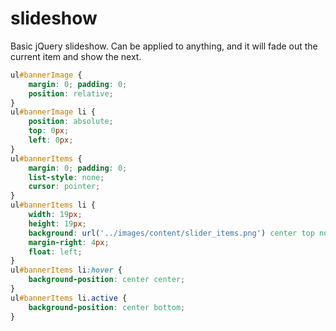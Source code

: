 # slideshow

Basic jQuery slideshow. Can be applied to anything, and it will fade out the current item and show the next.

```css
ul#bannerImage {
	margin: 0; padding: 0;
	position: relative;
}
ul#bannerImage li {
	position: absolute;
	top: 0px;
	left: 0px;
}
ul#bannerItems {
	margin: 0; padding: 0;
	list-style: none;
	cursor: pointer;
}
ul#bannerItems li {
	width: 19px;
	height: 19px;
	background: url('../images/content/slider_items.png') center top no-repeat;
	margin-right: 4px;
	float: left;
}
ul#bannerItems li:hover {
	background-position: center center;
}
ul#bannerItems li.active {
	background-position: center bottom;
}
```
